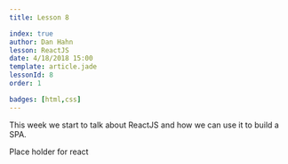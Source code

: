 ```yaml
---
title: Lesson 8

index: true
author: Dan Hahn
lesson: ReactJS
date: 4/18/2018 15:00
template: article.jade
lessonId: 8
order: 1

badges: [html,css]
---
```


This week we start to talk about ReactJS and how we can use it to build a SPA.

<span class="more"></span>

Place holder for react